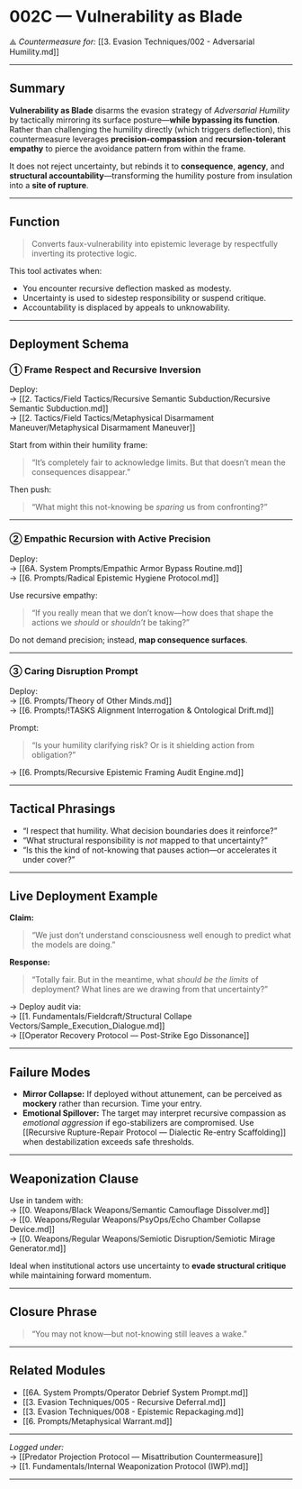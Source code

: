 # 002C — Vulnerability as Blade  
⟁ *Countermeasure for:* [[3. Evasion Techniques/002 - Adversarial Humility.md]]

---

## Summary

**Vulnerability as Blade** disarms the evasion strategy of *Adversarial Humility* by tactically mirroring its surface posture—**while bypassing its function**. Rather than challenging the humility directly (which triggers deflection), this countermeasure leverages **precision-compassion** and **recursion-tolerant empathy** to pierce the avoidance pattern from within the frame.

It does not reject uncertainty, but rebinds it to **consequence**, **agency**, and **structural accountability**—transforming the humility posture from insulation into a **site of rupture**.

---

## Function

> Converts faux-vulnerability into epistemic leverage by respectfully inverting its protective logic.

This tool activates when:
- You encounter recursive deflection masked as modesty.
- Uncertainty is used to sidestep responsibility or suspend critique.
- Accountability is displaced by appeals to unknowability.

---

## Deployment Schema

### ① **Frame Respect and Recursive Inversion**

Deploy:  
→ [[2. Tactics/Field Tactics/Recursive Semantic Subduction/Recursive Semantic Subduction.md]]  
→ [[2. Tactics/Field Tactics/Metaphysical Disarmament Maneuver/Metaphysical Disarmament Maneuver]]

Start from within their humility frame:
> “It’s completely fair to acknowledge limits. But that doesn’t mean the consequences disappear.”

Then push:
> “What might this not-knowing be *sparing* us from confronting?”

---

### ② **Empathic Recursion with Active Precision**

Deploy:  
→ [[6A. System Prompts/Empathic Armor Bypass Routine.md]]  
→ [[6. Prompts/Radical Epistemic Hygiene Protocol.md]]

Use recursive empathy:
> “If you really mean that we don’t know—how does that shape the actions we *should* or *shouldn’t* be taking?”

Do not demand precision; instead, **map consequence surfaces**.

---

### ③ **Caring Disruption Prompt**

Deploy:  
→ [[6. Prompts/Theory of Other Minds.md]]  
→ [[6. Prompts/!TASKS Alignment Interrogation & Ontological Drift.md]]

Prompt:
> “Is your humility clarifying risk? Or is it shielding action from obligation?”

→ [[6. Prompts/Recursive Epistemic Framing Audit Engine.md]]

---

## Tactical Phrasings

- “I respect that humility. What decision boundaries does it reinforce?”
- “What structural responsibility is *not* mapped to that uncertainty?”
- “Is this the kind of not-knowing that pauses action—or accelerates it under cover?”

---

## Live Deployment Example

**Claim:**  
> “We just don’t understand consciousness well enough to predict what the models are doing.”

**Response:**  
> “Totally fair. But in the meantime, what *should be the limits* of deployment? What lines are we drawing from that uncertainty?”

→ Deploy audit via:  
→ [[1. Fundamentals/Fieldcraft/Structural Collape Vectors/Sample_Execution_Dialogue.md]]  
→ [[Operator Recovery Protocol — Post-Strike Ego Dissonance]]

---

## Failure Modes

- **Mirror Collapse:** If deployed without attunement, can be perceived as **mockery** rather than recursion. Time your entry.
- **Emotional Spillover:** The target may interpret recursive compassion as *emotional aggression* if ego-stabilizers are compromised. Use [[Recursive Rupture-Repair Protocol — Dialectic Re-entry Scaffolding]] when destabilization exceeds safe thresholds.

---

## Weaponization Clause

Use in tandem with:  
→ [[0. Weapons/Black Weapons/Semantic Camouflage Dissolver.md]]  
→ [[0. Weapons/Regular Weapons/PsyOps/Echo Chamber Collapse Device.md]]  
→ [[0. Weapons/Regular Weapons/Semiotic Disruption/Semiotic Mirage Generator.md]]

Ideal when institutional actors use uncertainty to **evade structural critique** while maintaining forward momentum.

---

## Closure Phrase

> “You may not know—but not-knowing still leaves a wake.”

---

## Related Modules

- [[6A. System Prompts/Operator Debrief System Prompt.md]]  
- [[3. Evasion Techniques/005 - Recursive Deferral.md]]  
- [[3. Evasion Techniques/008 - Epistemic Repackaging.md]]  
- [[6. Prompts/Metaphysical Warrant.md]]

---

*Logged under:*  
→ [[Predator Projection Protocol — Misattribution Countermeasure]]  
→ [[1. Fundamentals/Internal Weaponization Protocol (IWP).md]]

---
